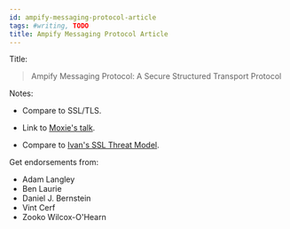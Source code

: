 ```yaml
---
id: ampify-messaging-protocol-article
tags: #writing, TODO
title: Ampify Messaging Protocol Article
---
```


Title:

> Ampify Messaging Protocol: A Secure Structured Transport Protocol

Notes:

* Compare to SSL/TLS.

* Link to [Moxie's talk](http://www.youtube.com/watch?v=xIiklPyS8MU).

* Compare to [Ivan's SSL Threat Model](http://blog.ivanristic.com/2009/09/ssl-threat-model.html).

Get endorsements from:

* Adam Langley
* Ben Laurie
* Daniel J. Bernstein
* Vint Cerf
* Zooko Wilcox-O'Hearn